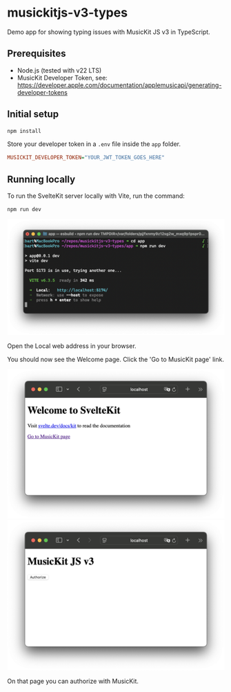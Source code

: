 # musickitjs-v3-types

Demo app for showing typing issues with MusicKit JS v3 in TypeScript.

## Prerequisites

- Node.js (tested with v22 LTS)
- MusicKit Developer Token, see: <https://developer.apple.com/documentation/applemusicapi/generating-developer-tokens>

## Initial setup

```sh
npm install
```

Store your developer token in a `.env` file inside the `app` folder.

```ini
MUSICKIT_DEVELOPER_TOKEN="YOUR_JWT_TOKEN_GOES_HERE"
```

## Running locally

To run the SvelteKit server locally with Vite, run the command:

```sh
npm run dev
```

![npm run dev output](./img/npm-run-dev.png)

Open the Local web address in your browser.

You should now see the Welcome page. Click the 'Go to MusicKit page' link.

![browser with welcome page](./img/welcome-page.png)
![browser with MusicKit page](./img/musickit-page.png)

On that page you can authorize with MusicKit.
